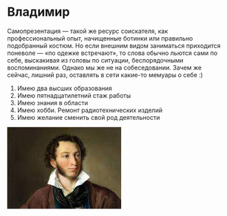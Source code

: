 <!DOCTYPE html>
<html lang="en">
<head>
    <meta charset="UTF-8">
    <meta http-equiv="X-UA-Compatible" content="IE=edge">
    <meta name="viewport" content="width=device-width, initial-scale=1.0">
    <title>Document</title>
</head>
<body>
    <h1>Владимир</h1>
        <p>Самопрезентация — такой же ресурс соискателя, как профессиональный опыт, начищенные ботинки или правильно подобранный костюм. 
            Но если внешним видом заниматься приходится поневоле — «по одежке встречают», то слова обычно льются сами по себе, выскакивая из головы по ситуации, 
            беспорядочными воспоминаниями. Однако мы же не на собеседовании. Зачем же сейчас, лишний раз, оставлять в сети какие-то мемуары о себе :)</p>
                <ol>
                    <li>Имею два высших образования</li>
                    <li>Имею пятнадцатилетний стаж работы</li>
                    <li>Имею знания в области </li>
                    <li>Имею хобби. Ремонт радиотехнических изделий</li>
                    <li>Имею желание сменить свой род деятельности</li>
                </ol>
    <img src="img/Пушкин.jpg" alt="Великий русский поэт">
</body>
</html>